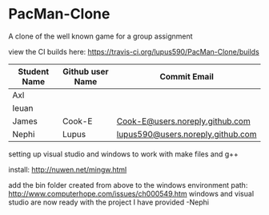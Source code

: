 # PacMan-Clone
A clone of the well known game for a group assignment

view the CI builds here: https://travis-ci.org/lupus590/PacMan-Clone/builds

Student Name|Github user Name|Commit Email
------------|----------------|------------
Axl|<Account name here>|<email here>
Ieuan|<Account name here>|<email here>
James|Cook-E|Cook-E@users.noreply.github.com 
Nephi|Lupus|lupus590@users.noreply.github.com


setting up visual studio and windows to work with make files and g++

install: http://nuwen.net/mingw.html

add the bin folder created from above to the windows environment path: http://www.computerhope.com/issues/ch000549.htm
windows and visual studio are now ready with the project I have provided
-Nephi
